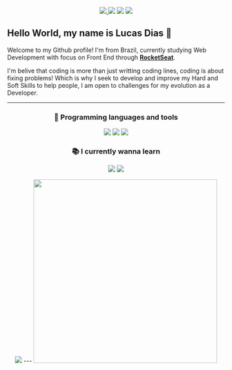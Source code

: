 <p align="center">
<a href="mailto:lucas.allx@hotmail.com"> <img src="https://img.shields.io/badge/-Email-D14836.svg?logo=gmail&style=plastic&logoColor=white" /> </a>
<a href="https://www.linkedin.com/in/lucas-dias-da-silva-118954199/" target="blank"><img src="https://img.shields.io/badge/-LinkedIn-007acc.svg?logo=linkedin&style=plastic"></a>
<a href="https://www.instagram.com/lucas_miauu/" target="blank"><img src="https://img.shields.io/badge/-Instagram-F73776.svg?logo=instagram&style=plastic&logoColor=white"></a>
 <a href="https://app.rocketseat.com.br/me/lucas-dias-03372" target="blank"><img src="https://img.shields.io/badge/-Rocketseat-41356b?style=flat-square&logo=Rocketseat&logoColor=white"></a>
</p>


## Hello World, my name is Lucas Dias 👊

Welcome to my Github profile!
I'm from Brazil, currently studying Web Development with focus on Front End through **[RocketSeat](https://rocketseat.com.br//)**.

I'm belive that coding is more than just writting coding lines, coding is about fixing problems! Which is why I seek to develop and improve my Hard and Soft Skills to help people, I am open to challenges for my evolution as a Developer.

---

<h3 align="center">🚀 Programming languages and tools</h3>
<p align="center">

<img src="https://img.shields.io/badge/-HTML5-ec6231.svg?logo=Html5&style=flat-square&logoColor=white" />
<img src="https://img.shields.io/badge/-CSS3-007acc.svg?logo=Css3&style=flat-square" />
<img src="https://img.shields.io/badge/-Javascript-FFD700.svg?logo=Javascript&style=flat-square&logoColor=white" />
</p>


<h3 align="center">📚 I currently wanna learn</h3>
<p align="center">

<img src="https://img.shields.io/badge/-Nodejs-43853d?style=flat-square&logo=Node.js&logoColor=white"  />
<img src="https://img.shields.io/badge/-ReactJs-61DAFB?logo=react&logoColor=white&style=flat-square" />


</p>

<p align="center">
 <img src="https://github-readme-stats.vercel.app/api/top-langs/?username=Lucass2021&layout=compact"/> 
 ---

 <img src="https://github-readme-stats.vercel.app/api?username=Lucass2021&show_icons=true&theme=radical" width="425px" />
</p>


